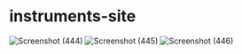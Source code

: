 # instruments-site

![Screenshot (444)](https://github.com/user-attachments/assets/d5d2b671-976f-450f-9e5b-cd21648b3a56)
![Screenshot (445)](https://github.com/user-attachments/assets/e3a66bcf-2fdb-48bd-a489-f8b77c766200)
![Screenshot (446)](https://github.com/user-attachments/assets/f5b649af-7c40-44ac-9d30-6b15992a0d3e)
